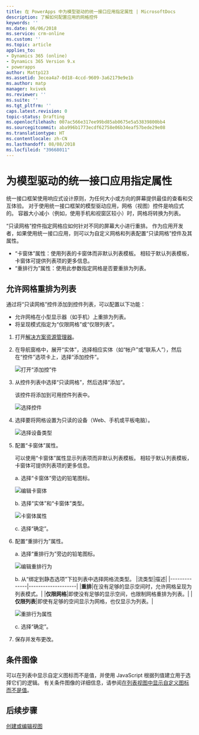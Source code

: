 ```yaml
---
title: 在 PowerApps 中为模型驱动的统一接口应用指定属性 | MicrosoftDocs
description: 了解如何配置应用的网格控件
keywords: ''
ms.date: 06/06/2018
ms.service: crm-online
ms.custom: ''
ms.topic: article
applies_to:
- Dynamics 365 (online)
- Dynamics 365 Version 9.x
- powerapps
author: Mattp123
ms.assetid: 3ecea4a7-0d18-4ccd-9609-3a62179e9e1b
ms.author: matp
manager: kvivek
ms.reviewer: ''
ms.suite: ''
ms.tgt_pltfrm: ''
caps.latest.revision: 0
topic-status: Drafting
ms.openlocfilehash: 007ac566e317ee99bd85ab0675e5a53839800bb4
ms.sourcegitcommit: aba996b1773ecdf62758e06b34eaf57bede29e08
ms.translationtype: HT
ms.contentlocale: zh-CN
ms.lasthandoff: 08/08/2018
ms.locfileid: "39668011"
---
```

# <a name="specify-properties-for-model-driven-unified-interface-apps"></a>为模型驱动的统一接口应用指定属性

统一接口框架使用响应式设计原则，为任何大小或方向的屏幕提供最佳的查看和交互体验。 对于使用统一接口框架的模型驱动应用，网格（视图）控件是响应式的。 容器大小减小（例如，使用手机和视窗区较小）时，网格将转换为列表。 

“只读网格”控件指定网格应如何针对不同的屏幕大小进行重排。 作为应用开发者，如果使用统一接口应用，则可以为自定义网格和列表配置“只读网格”控件及其属性。
- “卡窗体”属性：使用列表的卡窗体而非默认列表模板。 相较于默认列表模板，卡窗体可提供列表项的更多信息。
- “重排行为”属性：使用此参数指定网格是否要重排为列表。

## <a name="allow-grid-to-reflow-into-list"></a>允许网格重排为列表

通过将“只读网格”控件添加到控件列表，可以配置以下功能： 
- 允许网格在小型显示器（如手机）上重排为列表。
- 将呈现模式指定为“仅限网格”或“仅限列表”。  

1. 打开[解决方案资源管理器](advanced-navigation.md#solution-explorer)。
2. 在导航窗格中，展开“实体”，选择相应实体（如“帐户”或“联系人”），然后在“控件”选项卡上，选择“添加控件”。

    ![打开“添加控”件](media/UnifiedInterface_ReadOnlyGrid_AddControl.png "打开“添加控件”")

3. 从控件列表中选择“只读网格”，然后选择“添加”。

    该控件将添加到可用控件列表中。
   
    ![选择控件](media/UnifiedInterface_ReadOnlyGrid_SelectControl.png "选择控件")
    
4. 选择要将网格设置为只读的设备（Web、手机或平板电脑）。

    ![选择设备类型](media/UnifiedInterface_ReadOnlyGrid_SelectDevice.png "选择设备")

5. 配置“卡窗体”属性。

    可以使用“卡窗体”属性显示列表项而非默认列表模板。 相较于默认列表模板，卡窗体可提供列表项的更多信息。    

    a. 选择“卡窗体”旁边的铅笔图标。

    ![编辑卡窗体](media/UnifiedInterface_ReadOnlyGrid_CardForm.png "编辑卡窗体")

    b.  选择“实体”和“卡窗体”类型。

    ![卡窗体属性](media/UnifiedInterface_ReadOnlyGrid_CardFormProperties.png "卡窗体属性")

    c. 选择“确定”。
6. 配置“重排行为”属性。 
    
    a. 选择“重排行为”旁边的铅笔图标。

    ![编辑重排行为](media/UnifiedInterface_ReadOnlyGrid_EditReflow.png "编辑重排行为")

    b. 从“绑定到静态选项”下拉列表中选择网格流类型。
    |流类型|描述|
    |--------------|--------------------|
    |**重排**|在没有足够的显示空间时，允许网格呈现为列表模式。|
    |**仅限网格**|即使没有足够的显示空间，也限制网格重排为列表。|
    |**仅限列表**|即使有足够的空间显示为网格，也仅显示为列表。|
    
     ![重排行为属性](media/UnifiedInterface_ReadOnlyGrid_ReflowProperties.png "重排行为属性")

    c. 选择“确定”。


7.  保存并发布更改。 


## <a name="conditional-image"></a>条件图像
可以在列表中显示自定义图标而不是值，并使用 JavaScript 根据列值建立用于选择它们的逻辑。 有关条件图像的详细信息，请参阅[在列表视图中显示自定义图标而不是值](../common-data-service/display-custom-icons-instead.md)。

## <a name="next-steps"></a>后续步骤
[创建或编辑视图](create-edit-views.md)